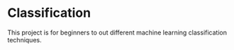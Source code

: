# Classification
This project is for beginners to out different machine learning classification techniques.
